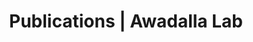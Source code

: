 ---
title: Publications | Awadalla Lab
permalink: /publications/
published: false
isPublic_b: true

publicationType_txt: journal
title_txt: "Diversity and linkage of genes in the self-incompatibility gene family in Arabidopsis lyrata."
pmid_tl: 12930757
publishDate_tdt: "2003-08-01T07:23:33.000Z"
journalTitle_txt: "Genetics"
volume_tl: 164
issue_tl: 4
authors_list: 
  - author_txt: "Charlesworth D"
  - author_txt: "Mable BK"
  - author_txt: "Schierup MH"
  - author_txt: "Bartolomé C"
  - author_txt: "Awadalla P"
---